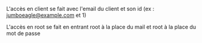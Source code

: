 L'accès en client se fait avec l'email du client et son id (ex : jumboeagle@example.com et 1)

L'accès en root se fait en entrant root à la place du mail et root à la place du mot de passe

